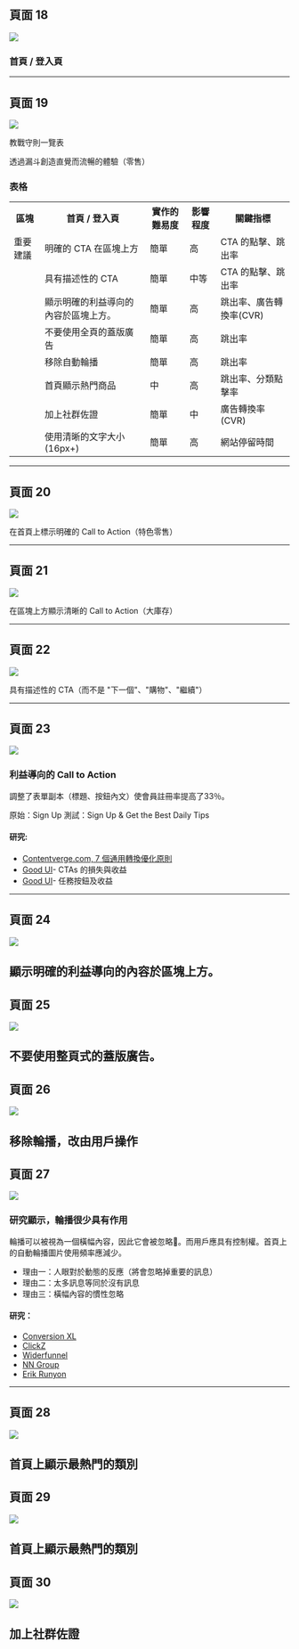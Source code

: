 ## 頁面 18
![](../images/google-retail-ux-playbook-18.png)

### 首頁 / 登入頁
---

## 頁面 19
![](../images/google-retail-ux-playbook-19.png)


教戰守則一覽表

透過漏斗創造直覺而流暢的體驗（零售）

### 表格

<table>
  <tr>
    <th>區塊</th>
    <th>首頁 / 登入頁</th>
    <th>實作的難易度</th>
    <th>影響程度</th>
    <th>關鍵指標</th>
  </tr>
  <tr>
    <td>重要建議</td>
    <td>明確的 CTA 在區塊上方</td>
    <td>簡單</td>
    <td>高</td>
    <td>CTA 的點擊、跳出率</td>
  </tr>
  <tr>
    <td></td>
    <td>具有描述性的 CTA </td>
    <td>簡單</td>
    <td>中等</td>
    <td>CTA 的點擊、跳出率</td>
  </tr>
  <tr>
    <td></td>
    <td>顯示明確的利益導向的內容於區塊上方。</td>
    <td>簡單</td>
    <td>高</td>
    <td>跳出率、廣告轉換率(CVR)</td>
  </tr>
  <tr>
    <td></td>
    <td>不要使用全頁的蓋版廣告</td>
    <td>簡單</td>
    <td>高</td>
    <td>跳出率</td>
  </tr>
  <tr>
    <td></td>
    <td>移除自動輪播</td>
    <td>簡單</td>
    <td>高</td>
    <td>跳出率</td>
  </tr>
  <tr>
    <td></td>
    <td>首頁顯示熱門商品</td>
    <td>中</td>
    <td>高</td>
    <td>跳出率、分類點擊率</td>
  </tr>
  <tr>
    <td></td>
    <td>加上社群佐證</td>
    <td>簡單</td>
    <td>中</td>
    <td>廣告轉換率(CVR)</td>
  </tr>
  <tr>
    <td></td>
    <td>使用清晰的文字大小(16px+)</td>
    <td>簡單</td>
    <td>高</td>
    <td>網站停留時間</td>
  </tr>
</table>

---

## 頁面 20
![](../images/google-retail-ux-playbook-20.png)

在首頁上標示明確的 Call to Action（特色零售）

---

## 頁面 21
![](../images/google-retail-ux-playbook-21.png)

在區塊上方顯示清晰的 Call to Action（大庫存）

---

## 頁面 22
![](../images/google-retail-ux-playbook-22.png)

具有描述性的 CTA（而不是 "下一個"、"購物"、"繼續"）

---
## 頁面 23
![](../images/google-retail-ux-playbook-23.png)

### 利益導向的 Call to Action

調整了表單副本（標題、按鈕內文）使會員註冊率提高了33％。

原始：Sign Up
測試：Sign Up & Get the Best Daily Tips

#### 研究:
- [Contentverge.com, 7 個通用轉換優化原則](http://contentverve.com/case-study-31-03-increase-in-sales-by-tweaking-the-call-to-action-copy-on-a-payment-page/)
- [Good UI](https://goodui.org/#30)- CTAs 的損失與收益
- [Good UI](https://goodui.org/#18)- 任務按鈕及收益

---

## 頁面 24
![](../images/google-retail-ux-playbook-24.png)

顯示明確的利益導向的內容於區塊上方。
---

## 頁面 25
![](../images/google-retail-ux-playbook-25.png)

不要使用整頁式的蓋版廣告。
---

## 頁面 26
![](../images/google-retail-ux-playbook-26.png)

移除輪播，改由用戶操作
---

## 頁面 27
![](../images/google-retail-ux-playbook-27.png)

### 研究顯示，輪播很少具有作用

輪播可以被視為一個橫幅內容，因此它會被忽略。而用戶應具有控制權。首頁上的自動輪播圖片使用頻率應減少。

- 理由一：人眼對於動態的反應（將會忽略掉重要的訊息）
- 理由二：太多訊息等同於沒有訊息
- 理由三：橫幅內容的慣性忽略

#### 研究：
- [Conversion XL](http://conversionxl.com/dont-use-automatic-image-sliders-or-carousels-ignore-the-fad/)
- [ClickZ](http://www.clickz.com/clickz/column/2164452/rotating-banners)
- [Widerfunnel](http://www.widerfunnel.com/conversion-rate-optimization/rotating-offers-the-scourge-of-home-page-design)
- [NN Group](https://www.nngroup.com/articles/auto-forwarding/)
- [Erik Runyon](https://erikrunyon.com/2013/01/carousel-stats)
---

## 頁面 28
![](../images/google-retail-ux-playbook-28.png)

首頁上顯示最熱門的類別
---

## 頁面 29
![](../images/google-retail-ux-playbook-29.png)

首頁上顯示最熱門的類別
---

## 頁面 30
![](../images/google-retail-ux-playbook-30.png)

加上社群佐證
---